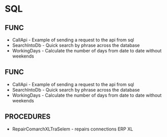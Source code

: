 
# SQL
## FUNC
- CallApi - Example of sending a request to the api from sql
- SearchIntoDb - Quick search by phrase across the database
- WorkingDays - Calculate the number of days from date to date without weekends

## FUNC
- CallApi - Example of sending a request to the api from sql
- SearchIntoDb - Quick search by phrase across the database
- WorkingDays - Calculate the number of days from date to date without weekends

## PROCEDURES
- RepairComarchXLTraSelem - repairs connections ERP XL